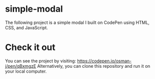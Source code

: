 # simple-modal
The following project is a simple modal I built on CodePen using HTML, CSS, and JavaScript.

# Check it out
You can see the project by visiting: https://codepen.io/osman-j/pen/qBxmgzE
Alternatively, you can clone this repository and run it on your local computer.
